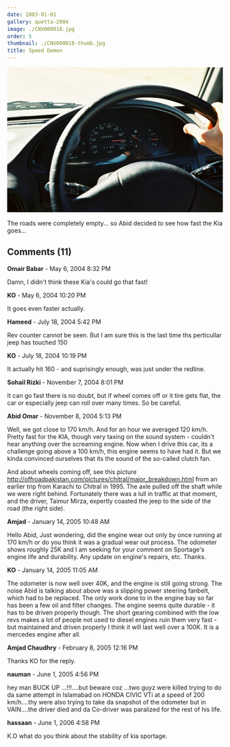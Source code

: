 ```yaml
---
date: 2003-01-01
gallery: quetta-2004
image: ./CNV000018.jpg
order: 5
thumbnail: ./CNV000018-thumb.jpg
title: Speed Demon
---
```


![Speed Demon](./CNV000018.jpg)

The roads were completely empty... so Abid decided to see how fast the Kia goes...

<div id="comments">

## Comments (11)

<div id="comment">

**Omair Babar** - May  6, 2004  8:32 PM

Damn, I didn't think these Kia's could go that fast!

</div>

<div id="comment">

**KO** - May  6, 2004 10:20 PM

It goes even faster actually.

</div>

<div id="comment">

**Hameed** - July 18, 2004  5:42 PM

Rev counter cannot be seen. But I am sure this is the last time ths perticullar jeep has touched 150

</div>

<div id="comment">

**KO** - July 18, 2004 10:19 PM

It actually hit 160 - and suprisingly enough, was just under the redline.

</div>

<div id="comment">

**Sohail Rizki** - November  7, 2004  8:01 PM

It can go fast there is no doubt, but if wheel comes off or it tire gets flat, the car or especially jeep can roll over many times.
So be careful.

</div>

<div id="comment">

**Abid Omar** - November  8, 2004  5:13 PM

Well, we got close to 170 km/h. And for an hour we averaged 120 km/h. Pretty fast for the KIA, though very taxing on the sound system - couldn't hear anything over the screaming engine. Now when I drive this car, its a challenge going above a 100 km/h, this engine seems to have had it. But we kinda convinced ourselves that its the sound of the so-called clutch fan.

And about wheels coming off, see this picture <http://offroadpakistan.com/pictures/chitral/major_breakdown.html> from an earlier trip from Karachi to Chitral in 1995. The axle pulled off the shaft while we were right behind. Fortunately there was a lull in traffic at that moment, and the driver, Taimur Mirza, expertly coasted the jeep to the side of the road (the right side).

</div>

<div id="comment">

**Amjad** - January 14, 2005 10:48 AM

Hello Abid,
Just wondering, did the engine wear out only by once running at 170 km/h or do you think it was a gradual wear out process. The odometer shows roughly 25K and I am seeking for your comment on Sportage's engine life and durability. Any update on engine's repairs, etc.
Thanks.

</div>

<div id="comment">

**KO** - January 14, 2005 11:05 AM

The odometer is now well over 40K, and the engine is still going strong. The noise Abid is talking about above was a slipping power steering fanbelt, which had to be replaced. The only work done to in the engine bay so far has been a few oil and filter changes. The engine seems quite durable - it has to be driven properly though. The short gearing combined with the low revs makes a lot of people not used to diesel engines ruin them very fast - but maintained and driven properly I think it will last well over a 100K. It is a mercedes engine after all.

</div>

<div id="comment">

**Amjad Chaudhry** - February  8, 2005 12:16 PM

Thanks KO for the reply.

</div>

<div id="comment">

**nauman** - June  1, 2005  4:56 PM

hey man BUCK UP ...!!!....but beware coz ...two guyz were killed trying to do da same attempt in Islamabad on HONDA CIVIC VTi at a speed of 200 km/h....thy were also trying to take da snapshot of the odometer but in VAIN....the driver died and da Co-driver was paralized for the rest of his life.

</div>

<div id="comment">

**hassaan** - June  1, 2006  4:58 PM

K.O what do you think about the stability of kia sportage.

</div>

</div>